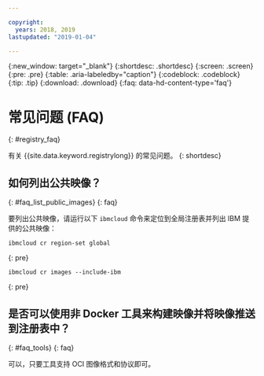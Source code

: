 ```yaml
---

copyright:
  years: 2018, 2019
lastupdated: "2019-01-04"

---
```


{:new_window: target="_blank"}
{:shortdesc: .shortdesc}
{:screen: .screen}
{:pre: .pre}
{:table: .aria-labeledby="caption"}
{:codeblock: .codeblock}
{:tip: .tip}
{:download: .download}
{:faq: data-hd-content-type='faq'}

# 常见问题 (FAQ)
{: #registry_faq}

有关 {{site.data.keyword.registrylong}} 的常见问题。
{: shortdesc}

## 如何列出公共映像？
{: #faq_list_public_images}
{: faq}

要列出公共映像，请运行以下 `ibmcloud` 命令来定位到全局注册表并列出 IBM 提供的公共映像：

```
ibmcloud cr region-set global
```
{: pre}

```
ibmcloud cr images --include-ibm
```
{: pre}

## 是否可以使用非 Docker 工具来构建映像并将映像推送到注册表中？
{: #faq_tools}
{: faq}

可以，只要工具支持 OCI 图像格式和协议即可。
